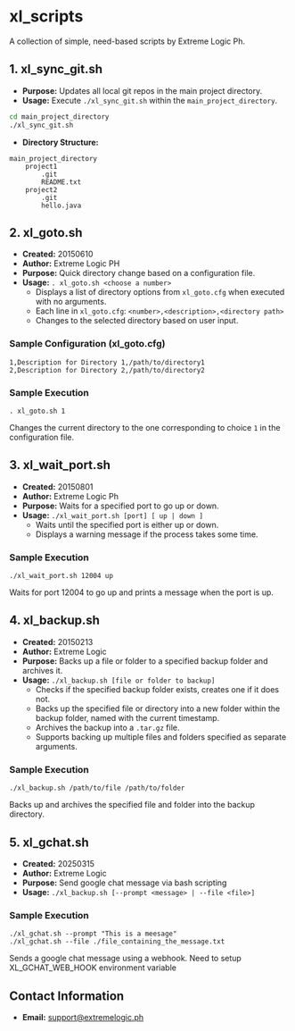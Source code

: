 # xl_scripts

A collection of simple, need-based scripts by Extreme Logic Ph.

## 1. xl_sync_git.sh
- **Purpose:** Updates all local git repos in the main project directory.
- **Usage:** Execute `./xl_sync_git.sh` within the `main_project_directory`.

```bash
cd main_project_directory
./xl_sync_git.sh
```

- **Directory Structure:**

```
main_project_directory
    project1
        .git
        README.txt
    project2
        .git
        hello.java
```

## 2. xl_goto.sh
- **Created:** 20150610
- **Author:** Extreme Logic PH
- **Purpose:** Quick directory change based on a configuration file.
- **Usage:** `. xl_goto.sh <choose a number>`
    - Displays a list of directory options from `xl_goto.cfg` when executed with no arguments.
    - Each line in `xl_goto.cfg`: `<number>,<description>,<directory path>`
    - Changes to the selected directory based on user input.
### Sample Configuration (xl_goto.cfg)

```
1,Description for Directory 1,/path/to/directory1
2,Description for Directory 2,/path/to/directory2
```

### Sample Execution

```
. xl_goto.sh 1
```

Changes the current directory to the one corresponding to choice `1` in the configuration file.

## 3. xl_wait_port.sh
- **Created:** 20150801
- **Author:** Extreme Logic Ph
- **Purpose:** Waits for a specified port to go up or down.
- **Usage:** `./xl_wait_port.sh [port] [ up | down ]`
    - Waits until the specified port is either up or down.
    - Displays a warning message if the process takes some time.
### Sample Execution

```
./xl_wait_port.sh 12004 up
```

Waits for port 12004 to go up and prints a message when the port is up.

## 4. xl_backup.sh
- **Created:** 20150213
- **Author:** Extreme Logic
- **Purpose:** Backs up a file or folder to a specified backup folder and archives it.
- **Usage:** `./xl_backup.sh [file or folder to backup]`
    - Checks if the specified backup folder exists, creates one if it does not.
    - Backs up the specified file or directory into a new folder within the backup folder, named with the current timestamp.
    - Archives the backup into a `.tar.gz` file.
    - Supports backing up multiple files and folders specified as separate arguments.
### Sample Execution

```
./xl_backup.sh /path/to/file /path/to/folder
```

Backs up and archives the specified file and folder into the backup directory.

## 5. xl_gchat.sh
- **Created:** 20250315
- **Author:** Extreme Logic
- **Purpose:** Send google chat message via bash scripting
- **Usage:** `./xl_backup.sh [--prompt <message> | --file <file>]`

### Sample Execution

```
./xl_gchat.sh --prompt "This is a meesage"
./xl_gchat.sh --file ./file_containing_the_message.txt
```

Sends a google chat message using a webhook. Need to setup XL_GCHAT_WEB_HOOK environment variable

## Contact Information
- **Email:** support@extremelogic.ph
